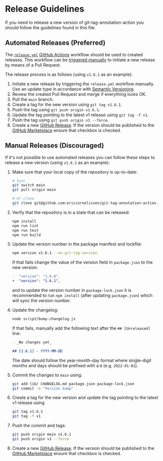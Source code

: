 # Release Guidelines

If you need to release a new version of git-tag-annotation-action you should
follow the guidelines found in this file.

## Automated Releases (Preferred)

The [`release.yml`](./.github/workflows/release.yml) [GitHub Actions] workflow
should be used to created releases. This workflow can be [triggered manually] to
initiate a new release by means of a Pull Request.

The release process is as follows (using `v1.6.1` as an example):

1. Initiate a new release by triggering the `release.yml` workflow manually. Use
   an update type in accordance with [Semantic Versioning].
1. Review the created Pull Request and merge if everything looks OK.
1. Pull the `main` branch.
1. Create a tag for the new version using `git tag v1.6.1`.
1. Push the tag using `git push origin v1.6.1`.
1. Update the tag pointing to the latest v1 release using `git tag -f v1`.
1. Push the tag using `git push origin v1 --force`.
1. Create a new [GitHub Release]. If the version should be published to the
   [GitHub Marketplace] ensure that checkbox is checked.

## Manual Releases (Discouraged)

If it's not possible to use automated releases you can follow these steps to
release a new version (using `v1.6.1` as an example):

1. Make sure that your local copy of the repository is up-to-date:

   ```sh
   # Sync
   git switch main
   git pull origin main

   # Or clone
   git clone git@github.com:ericcornelissen/git-tag-annotation-action.git
   ```

1. Verify that the repository is in a state that can be released:

   ```sh
   npm install
   npm run lint
   npm run test
   npm run build
   ```

1. Update the version number in the package manifest and lockfile:

   ```sh
   npm version v1.6.1 --no-git-tag-version
   ```

   If that fails change the value of the version field in `package.json` to the
   new version:

   ```diff
   -  "version": "1.6.0",
   +  "version": "1.6.1",
   ```

   and to update the version number in `package-lock.json` it is recommended to
   run `npm install` (after updating `package.json`) which will sync the version
   number.

1. Update the changelog:

   ```sh
   node script/bump-changelog.js
   ```

   If that fails, manually add the following text after the `## [Unreleased]`
   line:

   ```md
   - _No changes yet_

   ## [1.6.1] - YYYY-MM-DD
   ```

   The date should follow the year-month-day format where single-digit months
   and days should be prefixed with a `0` (e.g. `2022-01-01`).

1. Commit the changes to `main` using:

   ```sh
   git add lib/ CHANGELOG.md package.json package-lock.json
   git commit -m "Version bump"
   ```

1. Create a tag for the new version and update the tag pointing to the latest v1
   release using

   ```sh
   git tag v1.6.1
   git tag -f v1
   ```

1. Push the commit and tags:

   ```sh
   git push origin main v1.6.1
   git push origin v1 --force
   ```

1. Create a new [GitHub Release]. If the version should be published to the
   [GitHub Marketplace] ensure that checkbox is checked.

[git tag]: https://git-scm.com/book/en/v2/Git-Basics-Tagging
[github actions]: https://github.com/features/actions
[github marketplace]: https://github.com/marketplace
[github release]: https://docs.github.com/en/repositories/releasing-projects-on-github/managing-releases-in-a-repository
[semantic versioning]: https://semver.org/spec/v2.0.0.html
[triggered manually]: https://docs.github.com/en/actions/managing-workflow-runs/manually-running-a-workflow
